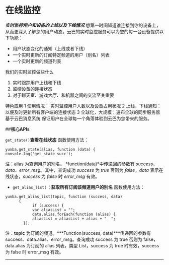 # 在线监控
***实时监控用户和设备的上线以及下线情况***
想第一时间知道谁连接到你的设备上，从而更深入了解您的用户动态。云巴的实时监控服务可以为您的每一台设备提供以下功能：

 - 用户状态变化的通知（上线或者下线）
 - 一个实时更新的订阅特定频道的用户（别名）列表
 - 一个实时更新的频道列表


我们的实时监控做些什么

 1. 实时跟踪用户上线和下线
 2. 监控设备的连接状态
 3. 对于聊天室、游戏大厅、和机器之间的交流至关重要


特色应用
1 使用情况： 实时监控用户人数以及设备占用状况
2 上线，下线通知： 以便及时更新所有客户端的连接状态
3 全球化，大规模：遍布全球的同步服务器基于云巴消息系统 保证用户在全球每一个角落体验到云巴为您带来的服务。

##**核心APIs**

 ```get_state()```**查看在线状态**
 函数使用方法：
```
yunba.get_state(alias, function (data) {
console.log('get state succ');
```
注：alias 为查询用户的别名。 *function(data)*中传递回的参数有 *success*、*data、error_msg*。其中，查询成功 *success* 为 *true* 否则为 *false*，*data* 表示在线状态，*success* 为 *false* 时 *error_msg* 有效。
 - ```get_alias_list( )```**获取所有订阅该频道用户的别名**
 函数使用方法：
```
yunba.get_alias_list(topic, function (success, data) 
      {
            if (success) {
            var aliasList = "";
            data.alias.forEach(function (alias) {
            aliasList = aliasList + alias + "  ";
        });
```
注：**topic** 为订阅的频道。***Function(success, data)***传递回的参数有 success、data.alias、error_msg。查询成功 success 为 true 否则为 false，data.alias 为订阅的 alias 列表，类型 List，success 为 true 时有效，success 为 false 时 error_msg 有效。

  
---





